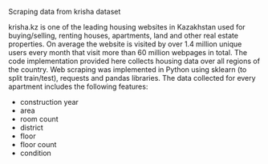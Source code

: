 Scraping data from krisha dataset


krisha.kz is one of the leading housing websites in Kazakhstan used for buying/selling, renting houses, apartments, land and other real estate properties. On average the website is visited by over 1.4 million unique users every month that visit more than 60 million webpages in total. The code implementation provided here collects housing data over all regions of the country. Web scraping was implemented in Python using sklearn (to split train/test), requests and pandas libraries. The data collected for every apartment includes the following features:

- construction year
- area
- room count  
- district  
- floor  
- floor count  
- condition  
